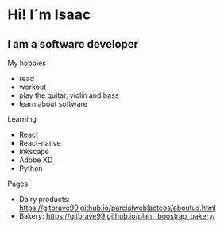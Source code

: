 # Hi! I´m Isaac <br>
## I am a software developer

My hobbies
- read
- workout
- play the guitar, violin and bass
- learn about software

Learning
- React
- React-native
- Inkscape
- Adobe XD
- Python


Pages:
- Dairy products: https://gitbrave99.github.io/parcialweblacteos/aboutus.html
- Bakery: https://gitbrave99.github.io/plant_boostrap_bakery/
